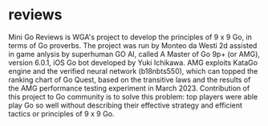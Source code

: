 # reviews
Mini Go Reviews is WGA's project to develop the principles of 9 x 9 Go, in terms of Go proverbs. The project was run by Monteo da Westi 2d assisted in game anlysis by superhuman GO AI, called A Master of Go 9p+ (or AMG), version 6.0.1, iOS Go bot developed by Yuki Ichikawa. AMG exploits KataGo engine and the verified neural network (b18nbts550), which can topped the ranking chart of Go Quest, based on the transitive laws and the results of the AMG performance testing experiment in March 2023. Contribution of this project to Go community is to solve this problem: top players were able play Go so well without describing their effective strategy and efficient tactics or principles of 9 x 9 Go.      
